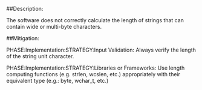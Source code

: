 ##Description:

The software does not correctly calculate the length of strings that can contain wide or multi-byte characters.



##Mitigation:


PHASE:Implementation:STRATEGY:Input Validation:
Always verify the length of the string unit character.

PHASE:Implementation:STRATEGY:Libraries or Frameworks:
Use length computing functions (e.g. strlen, wcslen, etc.) appropriately with their equivalent type (e.g.: byte, wchar_t, etc.)

